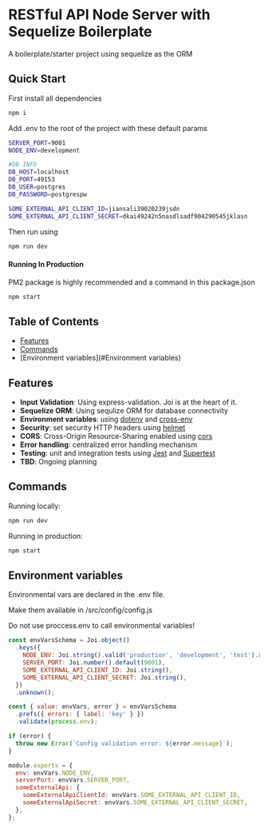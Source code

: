 # RESTful API Node Server with Sequelize Boilerplate

A boilerplate/starter project using sequelize as the ORM

## Quick Start
First install all dependencies

```bash 
npm i
```

Add .env to the root of the project with these default params

```bash
SERVER_PORT=9001
NODE_ENV=development

#DB INFO
DB_HOST=localhost
DB_PORT=49153
DB_USER=postgres
DB_PASSWORD=postgrespw

SOME_EXTERNAL_API_CLIENT_ID=jiansali39020239jsdn
SOME_EXTERNAL_API_CLIENT_SECRET=dkai49242n5nasdlsadf904290545jklasn
```

Then run using 

```bash
npm run dev
```

#### Running In Production

PM2 package is highly recommended and a command in this package.json

```bash
npm start
```

## Table of Contents

- [Features](#features)
- [Commands](#commands)
- [Environment variables](#Environment variables)


## Features

- **Input Validation**: Using express-validation. Joi is at the heart of it.
- **Sequelize ORM**: Using sequlize ORM for database connectivity
- **Environment variables**: using [dotenv](https://github.com/motdotla/dotenv) and [cross-env](https://github.com/kentcdodds/cross-env#readme)
- **Security**: set security HTTP headers using [helmet](https://helmetjs.github.io)
- **CORS**: Cross-Origin Resource-Sharing enabled using [cors](https://github.com/expressjs/cors)
- **Error handling**: centralized error handling mechanism
- **Testing**: unit and integration tests using [Jest](https://jestjs.io) and [Supertest](https://github.com/ladjs/supertest)
- **TBD**: Ongoing planning

## Commands

Running locally:

```bash
npm run dev
```

Running in production:
```bash
npm start
```

## Environment variables

Environmental vars are declared in the .env file.

Make them available in /src/config/config.js

Do not use proccess.env to call environmental variables!

```javascript
const envVarsSchema = Joi.object()
  .keys({
    NODE_ENV: Joi.string().valid('production', 'development', 'test').required(),
    SERVER_PORT: Joi.number().default(9001),
    SOME_EXTERNAL_API_CLIENT_ID: Joi.string(),
    SOME_EXTERNAL_API_CLIENT_SECRET: Joi.string(),
  })
  .unknown();

const { value: envVars, error } = envVarsSchema
  .prefs({ errors: { label: 'key' } })
  .validate(process.env);

if (error) {
  throw new Error(`Config validation error: ${error.message}`);
}

module.exports = {
  env: envVars.NODE_ENV,
  serverPort: envVars.SERVER_PORT,
  someExternalApi: {
    someExternalApiClientId: envVars.SOME_EXTERNAL_API_CLIENT_ID,
    someExternalApiSecret: envVars.SOME_EXTERNAL_API_CLIENT_SECRET,
  },
};
```